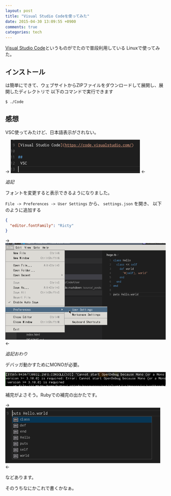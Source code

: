 ```yaml
---
layout: post
title: "Visual Studio Codeを使ってみた"
date: 2015-04-30 13:09:55 +0900
comments: true
categories: tech
---
```


[Visual Studio Code](https://code.visualstudio.com/)というものがでたので普段利用している
Linuxで使ってみた。

## インストール
は簡単にできて、ウェブサイトからZIPファイルをダウンロードして展開し、展開したディレクトリで
以下のコマンドで実行できます

```sh
$ ./Code
```

## 感想
VSC使ってみたけど、日本語表示がされない。

-> ![](/images/screenshot/vsc_japanese.png) <-

_追記_

フォントを変更すると表示できるようになりました。

`File -> Preferences -> User Settings` から、 `settings.json` を開き、
以下のように追加する

```json
{
  "editor.fontFamily": "Ricty"
}
```

-> ![](/images/screenshot/vsc_settings.png) <-

_追記おわり_

デバッガ動かすためにMONOが必要。

![](/images/screenshot/vsc_debugger_needed_mono.png)

補完がよさそう。Rubyでの補完の出かたです。

-> ![](/images/screenshot/vsc_completion.png) <-

などあります。

そのうちなにかこれで書くかなぁ。
